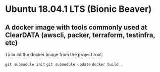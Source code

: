 Ubuntu 18.04.1 LTS (Bionic Beaver)
=====

A docker image with tools commonly used at ClearDATA (awscli, packer, terraform, testinfra, etc)
-----

To build the docker image from the project root:

`git submodule init`
`git submodule update`
`docker build .`